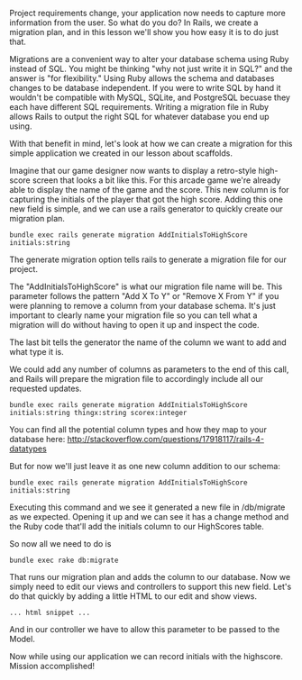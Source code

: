 Project requirements change, your application now needs to capture more information from the user. So what do you do? In Rails, we create a migration plan, and in this lesson we'll show you how easy it is to do just that.

Migrations are a convenient way to alter your database schema using Ruby instead of SQL. You might be thinking "why not just write it in SQL?" and the answer is "for flexibility." Using Ruby allows the schema and databases changes to be database independent. If you were to write SQL by hand it wouldn't be compatible with MySQL, SQLite, and PostgreSQL becuase they each have different SQL requirements. Writing a migration file in Ruby allows Rails to output the right SQL for whatever database you end up using.

With that benefit in mind, let's look at how we can create a migration for this simple application we created in our lesson about scaffolds.

Imagine that our game designer now wants to display a retro-style high-score screen that looks a bit like this. For this arcade game we're already able to display the name of the game and the score. This new column is for capturing the initials of the player that got the high score. Adding this one new field is simple, and we can use a rails generator to quickly create our migration plan.

```
bundle exec rails generate migration AddInitialsToHighScore initials:string
```
The generate migration option tells rails to generate a migration file for our project.

The "AddInitialsToHighScore" is what our migration file name will be. This parameter follows the pattern "Add X To Y" or "Remove X From Y" if you were planning to remove a column from your database schema. It's just important to clearly name your migration file so you can tell what a migration will do without having to open it up and inspect the code.

The last bit tells the generator the name of the column we want to add and what type it is.

We could add any number of columns as parameters to the end of this call, and Rails will prepare the migration file to accordingly include all our requested updates.

```
bundle exec rails generate migration AddInitialsToHighScore initials:string thingx:string scorex:integer 
```
You can find all the potential column types and how they map to your database here: http://stackoverflow.com/questions/17918117/rails-4-datatypes

But for now we'll just leave it as one new column addition to our schema:
```
bundle exec rails generate migration AddInitialsToHighScore initials:string
```


Executing this command and we see it generated a new file in /db/migrate as we expected. Opening it up and we can see it has a change method and the Ruby code that'll add the initials column to our HighScores table.

So now all we need to do is
```
bundle exec rake db:migrate
```

That runs our migration plan and adds the column to our database. Now we simply need to edit our views and controllers to support this new field. Let's do that quickly by adding a little HTML to our edit and show views.

```
... html snippet ...
```

And in our controller we have to allow this parameter to be passed to the Model.

Now while using our application we can record initials with the highscore. Mission accomplished!